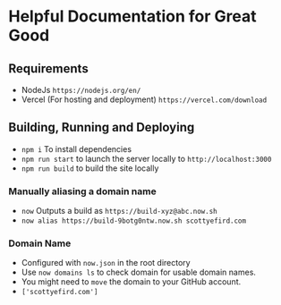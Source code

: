 # Helpful Documentation for Great Good

## Requirements

- NodeJs `https://nodejs.org/en/`
- Vercel (For hosting and deployment) `https://vercel.com/download`

## Building, Running and Deploying

- `npm i` To install dependencies
- `npm run start` to launch the server locally to `http://localhost:3000`
- `npm run build` to build the site locally
<!-- - `yarn deploy` to deploy to `scottyefird.com`. -->

### Manually aliasing a domain name

- `now` Outputs a build as `https://build-xyz@abc.now.sh`
- `now alias https://build-9botg0ntw.now.sh scottyefird.com`

### Domain Name

- Configured with `now.json` in the root directory
- Use `now domains ls` to check domain for usable domain names.
- You might need to `move` the domain to your GitHub account.
- `['scottyefird.com']`
